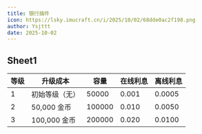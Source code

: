 ```yaml
---
title: 银行插件
icon: https://lsky.imucraft.cn/i/2025/10/02/68dde0ac2f198.png
author: Ysjttt
date: 2025-10-02
---
```


## Sheet1
| 等级 | 升级成本 | 容量 | 在线利息 | 离线利息 |
| --- | --- | --- | --- | --- |
| 1 | 初始等级（无） | 50000 | 0.001 | 0.0005 |
| 2 | 50,000 金币 | 100000 | 0.010 | 0.0050 |
| 3 | 100,000 金币 | 200000 | 0.020 | 0.0100 |